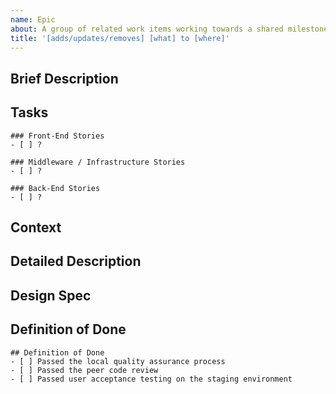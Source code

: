 ```yaml
---
name: Epic
about: A group of related work items working towards a shared milestone. It contains a list of stories required to deliver the Epic.
title: '[adds/updates/removes] [what] to [where]'
---
```


## Brief Description
<!-- Provide a general summary of the issue in the title above -->

## Tasks
<!-- Provide all tasks in dependency order to implement this Epic. Tasks, or "Epics" in this context, should be less than one week of effort.  Provide any additional tasks to the list above to break this issue down further -->

```[tasklist]
### Front-End Stories
- [ ] ?
```

```[tasklist]
### Middleware / Infrastructure Stories
- [ ] ?
```

```[tasklist]
### Back-End Stories
- [ ] ?
```

## Context
<!-- What value is being added to a product feature? What user type, or "User Persona" in this context, will receive added value? How/why will the user become more productive? -->

## Detailed Description
<!-- Provide a detailed description of the change or addition you are proposing -->

## Design Spec
<!-- Add links to any Figma designs here. Epics should have a 1:1 correlation with a Figma design or experience. Generally, each web page/form or app page/form could be considered an Epic. -->

## Definition of Done
<!-- What will determine this item as Done? -->

```[tasklist]
## Definition of Done
- [ ] Passed the local quality assurance process
- [ ] Passed the peer code review
- [ ] Passed user acceptance testing on the staging environment
```
